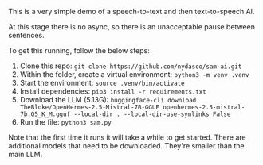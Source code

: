 This is a very simple demo of a speech-to-text and then text-to-speech AI.

At this stage there is no async, so there is an unacceptable pause between sentences.

To get this running, follow the below steps:
1. Clone this repo: `git clone https://github.com/nydasco/sam-ai.git`
2. Within the folder, create a virtual environment: `python3 -m venv .venv`
3. Start the environment: `source .venv/bin/activate`
4. Install dependencies: `pip3 install -r requirements.txt`
5. Download the LLM (5.13G): `huggingface-cli download TheBloke/OpenHermes-2.5-Mistral-7B-GGUF openhermes-2.5-mistral-7b.Q5_K_M.gguf --local-dir . --local-dir-use-symlinks False`
6. Run the file: `python3 sam.py`

Note that the first time it runs it will take a while to get started. There are additional models that need to be downloaded. They're smaller than the main LLM.